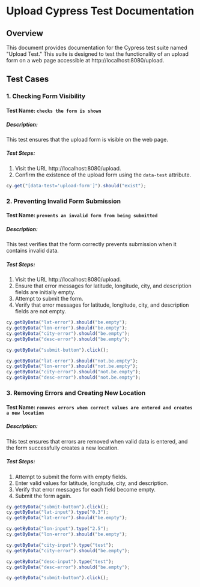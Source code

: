 # Upload Cypress Test Documentation

## Overview

This document provides documentation for the Cypress test suite named "Upload Test." This suite is designed to test the functionality of an upload form on a web page accessible at http://localhost:8080/upload.

## Test Cases

### 1. Checking Form Visibility

#### Test Name: `checks the form is shown`

##### Description:

This test ensures that the upload form is visible on the web page.

##### Test Steps:

1. Visit the URL http://localhost:8080/upload.
2. Confirm the existence of the upload form using the `data-test` attribute.

```javascript
cy.get("[data-test='upload-form']").should("exist");
```

### 2. Preventing Invalid Form Submission

#### Test Name: `prevents an invalid form from being submitted`

##### Description:

This test verifies that the form correctly prevents submission when it contains invalid data.

##### Test Steps:

1. Visit the URL http://localhost:8080/upload.
2. Ensure that error messages for latitude, longitude, city, and description fields are initially empty.
3. Attempt to submit the form.
4. Verify that error messages for latitude, longitude, city, and description fields are not empty.

```javascript
cy.getByData("lat-error").should("be.empty");
cy.getByData("lon-error").should("be.empty");
cy.getByData("city-error").should("be.empty");
cy.getByData("desc-error").should("be.empty");

cy.getByData("submit-button").click();

cy.getByData("lat-error").should("not.be.empty");
cy.getByData("lon-error").should("not.be.empty");
cy.getByData("city-error").should("not.be.empty");
cy.getByData("desc-error").should("not.be.empty");
```

### 3. Removing Errors and Creating New Location

#### Test Name: `removes errors when correct values are entered and creates a new location`

##### Description:

This test ensures that errors are removed when valid data is entered, and the form successfully creates a new location.

##### Test Steps:

1. Attempt to submit the form with empty fields.
2. Enter valid values for latitude, longitude, city, and description.
3. Verify that error messages for each field become empty.
4. Submit the form again.

```javascript
cy.getByData("submit-button").click();
cy.getByData("lat-input").type("0.3");
cy.getByData("lat-error").should("be.empty");

cy.getByData("lon-input").type("2.5");
cy.getByData("lon-error").should("be.empty");

cy.getByData("city-input").type("test");
cy.getByData("city-error").should("be.empty");

cy.getByData("desc-input").type("test");
cy.getByData("desc-error").should("be.empty");

cy.getByData("submit-button").click();
```
